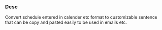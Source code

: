 
### Desc
Convert schedule entered in calender etc format to customizable sentence that can be copy and pasted easily to be used in emails etc.